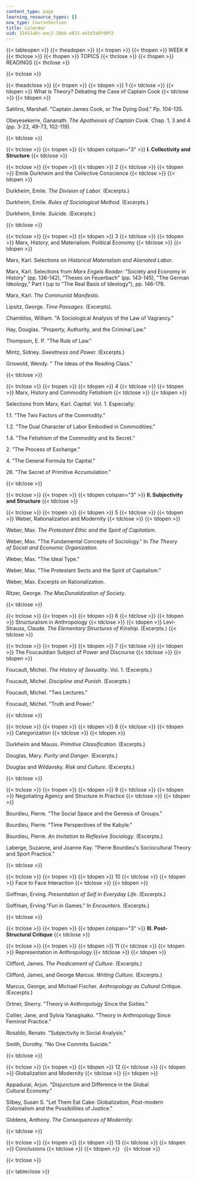```yaml
---
content_type: page
learning_resource_types: []
ocw_type: CourseSection
title: Calendar
uid: 31431a0c-eec2-3bbb-a815-e61d3a8fd0f2
---
```


{{< tableopen >}}
{{< theadopen >}}
{{< tropen >}}
{{< thopen >}}
WEEK #
{{< thclose >}}
{{< thopen >}}
TOPICS
{{< thclose >}}
{{< thopen >}}
READINGS
{{< thclose >}}

{{< trclose >}}

{{< theadclose >}}
{{< tropen >}}
{{< tdopen >}}
1
{{< tdclose >}}
{{< tdopen >}}
What is Theory? Debating the Case of Captain Cook
{{< tdclose >}}
{{< tdopen >}}


Sahlins, Marshall. "Captain James Cook, or The Dying God." Pp. 104-135.

Obeyesekerre, Gananath. _The Apotheosis of Captain Cook._ Chap. 1, 3 and 4 (pp. 3-22, 49-73, 102-119).


{{< tdclose >}}

{{< trclose >}}
{{< tropen >}}
{{< tdopen colspan="3" >}}
**I. Collectivity and Structure**
{{< tdclose >}}

{{< trclose >}}
{{< tropen >}}
{{< tdopen >}}
2
{{< tdclose >}}
{{< tdopen >}}
Emile Durkheim and the Collective Conscience
{{< tdclose >}}
{{< tdopen >}}


Durkheim, Emile. _The Division of Labor._ (Excerpts.)

Durkheim, Emile. _Rules of Sociological Method._ (Excerpts.)

Durkheim, Emile. _Suicide._ (Excerpts.)


{{< tdclose >}}

{{< trclose >}}
{{< tropen >}}
{{< tdopen >}}
3
{{< tdclose >}}
{{< tdopen >}}
Marx, History, and Materialism: Political Economy
{{< tdclose >}}
{{< tdopen >}}


Marx, Karl. Selections on _Historical Materialism and Alienated Labor_.

Marx, Karl. Selections from _Marx Engels Reader:_ "Society and Economy in History" (pp. 136-142), "Theses on Feuerbach" (pp. 143-145), "The German Ideology," Part I (up to "The Real Basis of Ideology"), pp. 146-176.

Marx, Karl. _The Communist Manifesto_.

Lipsitz, George. _Time Passages_. (Excerpts).

Chambliss, William. "A Sociological Analysis of the Law of Vagrancy."

Hay, Douglas. "Property, Authority, and the Criminal Law."

Thompson, E. P. "The Rule of Law."

Mintz, Sidney. _Sweetness and Power._ (Excerpts.)

Griswold, Wendy. " The Ideas of the Reading Class."


{{< tdclose >}}

{{< trclose >}}
{{< tropen >}}
{{< tdopen >}}
4
{{< tdclose >}}
{{< tdopen >}}
Marx, History and Commodity Fetishism
{{< tdclose >}}
{{< tdopen >}}


Selections from Marx, Karl. _Capital._ Vol. 1. Especially: 

1.1. "The Two Factors of the Commodity."

1.2. "The Dual Character of Labor Embodied in Commodities."

1.4. "The Fetishism of the Commodity and its Secret."

2\. "The Process of Exchange."

4\. "The General Formula for Capital."

26\. "The Secret of Primitive Accumulation."


{{< tdclose >}}

{{< trclose >}}
{{< tropen >}}
{{< tdopen colspan="3" >}}
**II. Subjectivity and Structure**
{{< tdclose >}}

{{< trclose >}}
{{< tropen >}}
{{< tdopen >}}
5
{{< tdclose >}}
{{< tdopen >}}
Weber, Rationalization and Modernity
{{< tdclose >}}
{{< tdopen >}}


Weber, Max. _The Protestant Ethic and the Spirit of Capitalism_.

Weber, Max. "The Fundamental Concepts of Sociology." In _The Theory of Social and Economic Organization._

Weber, Max. "The Ideal Type."

Weber, Max. "The Protestant Sects and the Spirit of Capitalism."

Weber, Max. Excerpts on Rationalization.

Ritzer, George. _The MacDonaldization of Society_.


{{< tdclose >}}

{{< trclose >}}
{{< tropen >}}
{{< tdopen >}}
6
{{< tdclose >}}
{{< tdopen >}}
Structuralism in Anthropology
{{< tdclose >}}
{{< tdopen >}}
Levi-Strauss, Claude. _The Elementary Structures of Kinship_. (Excerpts.)
{{< tdclose >}}

{{< trclose >}}
{{< tropen >}}
{{< tdopen >}}
7
{{< tdclose >}}
{{< tdopen >}}
The Foucauldian Subject of Power and Discourse
{{< tdclose >}}
{{< tdopen >}}


Foucault, Michel. _The History of Sexuality_. Vol. 1. (Excerpts.)

Foucault, Michel. _Discipline and Punish_. (Excerpts.)

Foucault, Michel. "Two Lectures."

Foucault, Michel. "Truth and Power."


{{< tdclose >}}

{{< trclose >}}
{{< tropen >}}
{{< tdopen >}}
8
{{< tdclose >}}
{{< tdopen >}}
Categorization
{{< tdclose >}}
{{< tdopen >}}


Durkheim and Mauss. _Primitive Classification_. (Excerpts.)

Douglas, Mary. _Purity and Danger_. (Excerpts.)

Douglas and Wildavsky. _Risk and Culture_. (Excerpts.)


{{< tdclose >}}

{{< trclose >}}
{{< tropen >}}
{{< tdopen >}}
9
{{< tdclose >}}
{{< tdopen >}}
Negotiating Agency and Structure in Practice
{{< tdclose >}}
{{< tdopen >}}


Bourdieu, Pierre. "The Social Space and the Genesis of Groups."

Bourdieu, Pierre. "Time Perspectives of the Kabyle."

Bourdieu, Pierre. _An Invitation to Reflexive Sociology_. (Excerpts.)

Laberge, Suzanne, and Joanne Kay. "Pierre Bourdieu's Sociocultural Theory and Sport Practice."


{{< tdclose >}}

{{< trclose >}}
{{< tropen >}}
{{< tdopen >}}
10
{{< tdclose >}}
{{< tdopen >}}
Face to Face Interaction
{{< tdclose >}}
{{< tdopen >}}


Goffman, Erving. _Presentation of Self in Everyday Life._ (Excerpts.)

Goffman, Erving."Fun in Games." In _Encounters._ (Excerpts.)


{{< tdclose >}}

{{< trclose >}}
{{< tropen >}}
{{< tdopen colspan="3" >}}
**III. Post-Structural Critique**
{{< tdclose >}}

{{< trclose >}}
{{< tropen >}}
{{< tdopen >}}
11
{{< tdclose >}}
{{< tdopen >}}
Representation in Anthropology
{{< tdclose >}}
{{< tdopen >}}


Clifford, James. _The Predicament of Culture_. (Excerpts.)

Clifford, James, and George Marcus. _Writing Culture_. (Excerpts.)

Marcus, George, and Michael Fischer. _Anthropology as Cultural Critique_. (Excerpts.)

Ortner, Sherry. "Theory in Anthropology Since the Sixties."

Collier, Jane, and Sylvia Yanagisako. "Theory in Anthropology Since Feminist Practice."

Rosaldo, Renato. "Subjectivity in Social Analysis."

Smith, Dorothy. "No One Commits Suicide."


{{< tdclose >}}

{{< trclose >}}
{{< tropen >}}
{{< tdopen >}}
12
{{< tdclose >}}
{{< tdopen >}}
Globalization and Modernity
{{< tdclose >}}
{{< tdopen >}}


Appadurai, Arjun. "Disjuncture and Difference in the Global Cultural Economy."

Silbey, Susan S. "Let Them Eat Cake: Globalization, Post-modern Colonialism and the Possibilities of Justice."

Giddens, Anthony. _The Consequences of Modernity_.


{{< tdclose >}}

{{< trclose >}}
{{< tropen >}}
{{< tdopen >}}
13
{{< tdclose >}}
{{< tdopen >}}
Conclusions
{{< tdclose >}}
{{< tdopen >}}
 
{{< tdclose >}}

{{< trclose >}}

{{< tableclose >}}